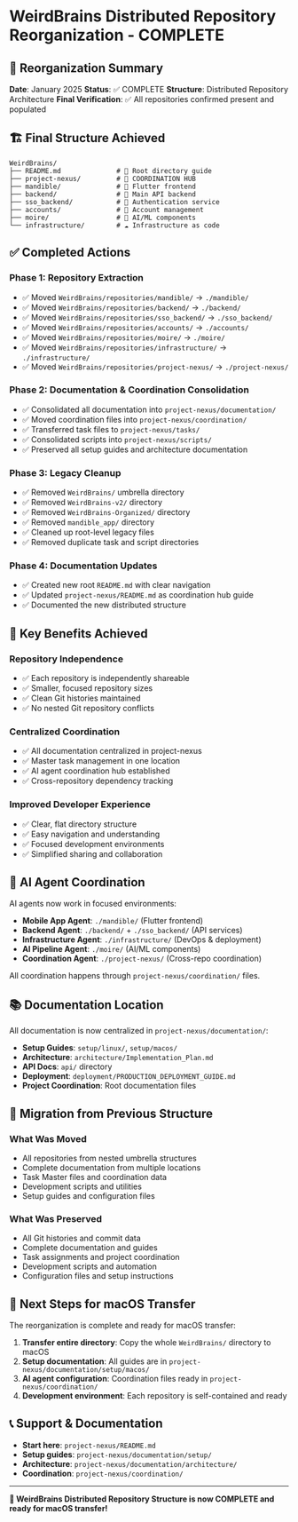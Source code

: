 # WeirdBrains Distributed Repository Reorganization - COMPLETE

## 🎉 Reorganization Summary

**Date**: January 2025
**Status**: ✅ COMPLETE
**Structure**: Distributed Repository Architecture
**Final Verification**: ✅ All repositories confirmed present and populated

## 🏗️ Final Structure Achieved

```
WeirdBrains/
├── README.md              # 📖 Root directory guide
├── project-nexus/         # 🎯 COORDINATION HUB
├── mandible/              # 📱 Flutter frontend
├── backend/               # 🔧 Main API backend
├── sso_backend/           # 🔐 Authentication service
├── accounts/              # 👥 Account management
├── moire/                 # 🤖 AI/ML components
└── infrastructure/        # ☁️ Infrastructure as code
```

## ✅ Completed Actions

### **Phase 1: Repository Extraction**
- ✅ Moved `WeirdBrains/repositories/mandible/` → `./mandible/`
- ✅ Moved `WeirdBrains/repositories/backend/` → `./backend/`
- ✅ Moved `WeirdBrains/repositories/sso_backend/` → `./sso_backend/`
- ✅ Moved `WeirdBrains/repositories/accounts/` → `./accounts/`
- ✅ Moved `WeirdBrains/repositories/moire/` → `./moire/`
- ✅ Moved `WeirdBrains/repositories/infrastructure/` → `./infrastructure/`
- ✅ Moved `WeirdBrains/repositories/project-nexus/` → `./project-nexus/`

### **Phase 2: Documentation & Coordination Consolidation**
- ✅ Consolidated all documentation into `project-nexus/documentation/`
- ✅ Moved coordination files into `project-nexus/coordination/`
- ✅ Transferred task files to `project-nexus/tasks/`
- ✅ Consolidated scripts into `project-nexus/scripts/`
- ✅ Preserved all setup guides and architecture documentation

### **Phase 3: Legacy Cleanup**
- ✅ Removed `WeirdBrains/` umbrella directory
- ✅ Removed `WeirdBrains-v2/` directory
- ✅ Removed `WeirdBrains-Organized/` directory
- ✅ Removed `mandible_app/` directory
- ✅ Cleaned up root-level legacy files
- ✅ Removed duplicate task and script directories

### **Phase 4: Documentation Updates**
- ✅ Created new root `README.md` with clear navigation
- ✅ Updated `project-nexus/README.md` as coordination hub guide
- ✅ Documented the new distributed structure

## 🎯 Key Benefits Achieved

### **Repository Independence**
- ✅ Each repository is independently shareable
- ✅ Smaller, focused repository sizes
- ✅ Clean Git histories maintained
- ✅ No nested Git repository conflicts

### **Centralized Coordination**
- ✅ All documentation centralized in project-nexus
- ✅ Master task management in one location
- ✅ AI agent coordination hub established
- ✅ Cross-repository dependency tracking

### **Improved Developer Experience**
- ✅ Clear, flat directory structure
- ✅ Easy navigation and understanding
- ✅ Focused development environments
- ✅ Simplified sharing and collaboration

## 🤖 AI Agent Coordination

AI agents now work in focused environments:

- **Mobile App Agent**: `./mandible/` (Flutter frontend)
- **Backend Agent**: `./backend/` + `./sso_backend/` (API services)
- **Infrastructure Agent**: `./infrastructure/` (DevOps & deployment)
- **AI Pipeline Agent**: `./moire/` (AI/ML components)
- **Coordination Agent**: `./project-nexus/` (Cross-repo coordination)

All coordination happens through `project-nexus/coordination/` files.

## 📚 Documentation Location

All documentation is now centralized in `project-nexus/documentation/`:

- **Setup Guides**: `setup/linux/`, `setup/macos/`
- **Architecture**: `architecture/Implementation_Plan.md`
- **API Docs**: `api/` directory
- **Deployment**: `deployment/PRODUCTION_DEPLOYMENT_GUIDE.md`
- **Project Coordination**: Root documentation files

## 🔄 Migration from Previous Structure

### **What Was Moved**
- All repositories from nested umbrella structures
- Complete documentation from multiple locations
- Task Master files and coordination data
- Development scripts and utilities
- Setup guides and configuration files

### **What Was Preserved**
- All Git histories and commit data
- Complete documentation and guides
- Task assignments and project coordination
- Development scripts and automation
- Configuration files and setup instructions

## 🚀 Next Steps for macOS Transfer

The reorganization is complete and ready for macOS transfer:

1. **Transfer entire directory**: Copy the whole `WeirdBrains/` directory to macOS
2. **Setup documentation**: All guides are in `project-nexus/documentation/setup/macos/`
3. **AI agent configuration**: Coordination files ready in `project-nexus/coordination/`
4. **Development environment**: Each repository is self-contained and ready

## 📞 Support & Documentation

- **Start here**: `project-nexus/README.md`
- **Setup guides**: `project-nexus/documentation/setup/`
- **Architecture**: `project-nexus/documentation/architecture/`
- **Coordination**: `project-nexus/coordination/`

---

**🎉 WeirdBrains Distributed Repository Structure is now COMPLETE and ready for macOS transfer!**
